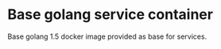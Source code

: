 Base golang service container
===========

Base golang 1.5 docker image provided as base for services.